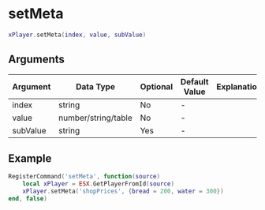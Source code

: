 # setMeta

```lua
xPlayer.setMeta(index, value, subValue)
```

## Arguments

| Argument | Data Type           | Optional | Default Value | Explanation |
| -------- | ------------------- | -------- | ------------- | ----------- |
| index    | string              | No       | -             |             |
| value    | number/string/table | No       | -             |             |
| subValue | string              | Yes      | -             |             |

## Example

```lua
RegisterCommand('setMeta', function(source)
    local xPlayer = ESX.GetPlayerFromId(source)
    xPlayer.setMeta('shopPrices', {bread = 200, water = 300})
end, false)
```